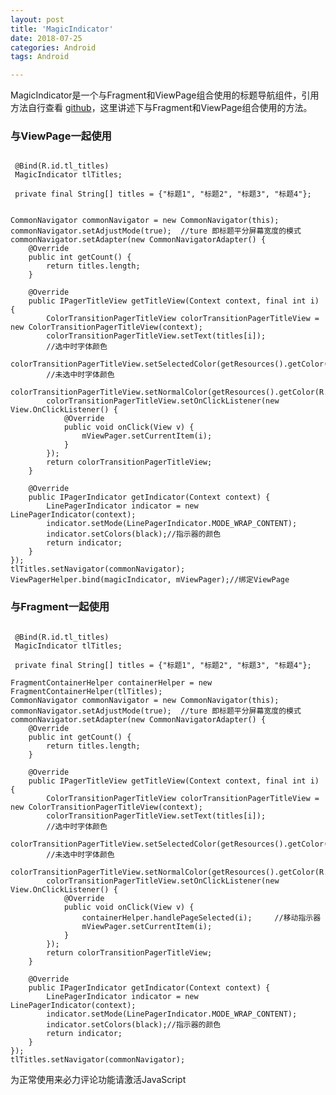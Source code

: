 ```yaml
---
layout: post
title: 'MagicIndicator'
date: 2018-07-25
categories: Android
tags: Android

---
```


MagicIndicator是一个与Fragment和ViewPage组合使用的标题导航组件，引用方法自行查看 [github](https://github.com/hackware1993/MagicIndicator)，这里讲述下与Fragment和ViewPage组合使用的方法。

### 与ViewPage一起使用

```android

 @Bind(R.id.tl_titles)
 MagicIndicator tlTitles;

 private final String[] titles = {"标题1", "标题2", "标题3", "标题4"};


CommonNavigator commonNavigator = new CommonNavigator(this);
commonNavigator.setAdjustMode(true);  //ture 即标题平分屏幕宽度的模式
commonNavigator.setAdapter(new CommonNavigatorAdapter() {
    @Override
    public int getCount() {
        return titles.length;
    }

    @Override
    public IPagerTitleView getTitleView(Context context, final int i) {
        ColorTransitionPagerTitleView colorTransitionPagerTitleView = new ColorTransitionPagerTitleView(context);
        colorTransitionPagerTitleView.setText(titles[i]);
		//选中时字体颜色
        colorTransitionPagerTitleView.setSelectedColor(getResources().getColor(R.color.black_2826));
		//未选中时字体颜色
        colorTransitionPagerTitleView.setNormalColor(getResources().getColor(R.color.gray_71));
        colorTransitionPagerTitleView.setOnClickListener(new View.OnClickListener() {
            @Override
            public void onClick(View v) {             
                mViewPager.setCurrentItem(i);
            }
        });
        return colorTransitionPagerTitleView;
    }

    @Override
    public IPagerIndicator getIndicator(Context context) {
        LinePagerIndicator indicator = new LinePagerIndicator(context);
        indicator.setMode(LinePagerIndicator.MODE_WRAP_CONTENT);
        indicator.setColors(black);//指示器的颜色
        return indicator;
    }
});
tlTitles.setNavigator(commonNavigator);
ViewPagerHelper.bind(magicIndicator, mViewPager);//绑定ViewPage
```

### 与Fragment一起使用

```android

 @Bind(R.id.tl_titles)
 MagicIndicator tlTitles;

 private final String[] titles = {"标题1", "标题2", "标题3", "标题4"};

FragmentContainerHelper containerHelper = new FragmentContainerHelper(tlTitles);
CommonNavigator commonNavigator = new CommonNavigator(this);
commonNavigator.setAdjustMode(true);  //ture 即标题平分屏幕宽度的模式
commonNavigator.setAdapter(new CommonNavigatorAdapter() {
    @Override
    public int getCount() {
        return titles.length;
    }

    @Override
    public IPagerTitleView getTitleView(Context context, final int i) {
        ColorTransitionPagerTitleView colorTransitionPagerTitleView = new ColorTransitionPagerTitleView(context);
        colorTransitionPagerTitleView.setText(titles[i]);
		//选中时字体颜色
        colorTransitionPagerTitleView.setSelectedColor(getResources().getColor(R.color.black_2826));
		//未选中时字体颜色
        colorTransitionPagerTitleView.setNormalColor(getResources().getColor(R.color.gray_71));
        colorTransitionPagerTitleView.setOnClickListener(new View.OnClickListener() {
            @Override
            public void onClick(View v) {        
				containerHelper.handlePageSelected(i);     //移动指示器
                mViewPager.setCurrentItem(i);
            }
        });
        return colorTransitionPagerTitleView;
    }

    @Override
    public IPagerIndicator getIndicator(Context context) {
        LinePagerIndicator indicator = new LinePagerIndicator(context);
        indicator.setMode(LinePagerIndicator.MODE_WRAP_CONTENT);
        indicator.setColors(black);//指示器的颜色
        return indicator;
    }
});
tlTitles.setNavigator(commonNavigator);
```

<!-- 来必力City版安装代码 -->
<div id="lv-container" data-id="city" data-uid="MTAyMC8zMjU2Ny85MTI4">
<script type="text/javascript">
   (function(d, s) {
   var j, e = d.getElementsByTagName(s)[0];

   if (typeof LivereTower === 'function') { return; }

   j = d.createElement(s);
   j.src = 'https://cdn-city.livere.com/js/embed.dist.js';
   j.async = true;

   e.parentNode.insertBefore(j, e);
   })(document, 'script');
</script>
<noscript> 为正常使用来必力评论功能请激活JavaScript</noscript>
</div>


<!-- City版安装代码已完成 -->